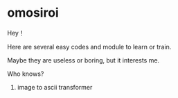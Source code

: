 # omosiroi

Hey！

Here are several easy codes and module to learn or train.

Maybe they are useless or boring, but it interests me.

Who knows?

1. image to ascii transformer
